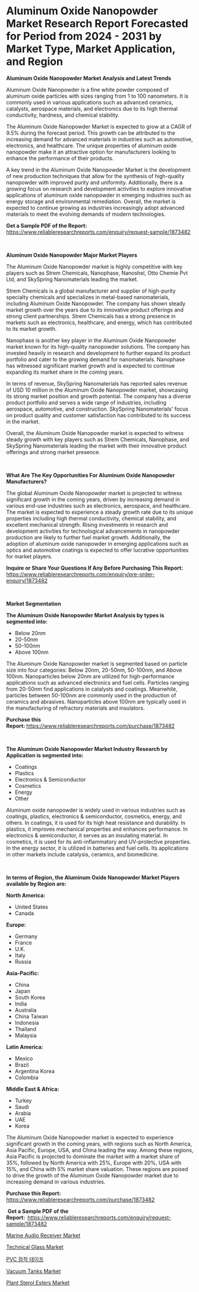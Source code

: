<p><h1>Aluminum Oxide Nanopowder Market Research Report Forecasted for Period from 2024 -  2031 by Market Type, Market Application, and Region</h1></p><p><strong>Aluminum Oxide Nanopowder Market Analysis and Latest Trends</strong></p>
<p><p>Aluminum Oxide Nanopowder is a fine white powder composed of aluminum oxide particles with sizes ranging from 1 to 100 nanometers. It is commonly used in various applications such as advanced ceramics, catalysts, aerospace materials, and electronics due to its high thermal conductivity, hardness, and chemical stability.</p><p>The Aluminum Oxide Nanopowder Market is expected to grow at a CAGR of 9.5% during the forecast period. This growth can be attributed to the increasing demand for advanced materials in industries such as automotive, electronics, and healthcare. The unique properties of aluminum oxide nanopowder make it an attractive option for manufacturers looking to enhance the performance of their products.</p><p>A key trend in the Aluminum Oxide Nanopowder Market is the development of new production techniques that allow for the synthesis of high-quality nanopowder with improved purity and uniformity. Additionally, there is a growing focus on research and development activities to explore innovative applications of aluminum oxide nanopowder in emerging industries such as energy storage and environmental remediation. Overall, the market is expected to continue growing as industries increasingly adopt advanced materials to meet the evolving demands of modern technologies.</p></p>
<p><strong>Get a Sample PDF of the Report:&nbsp;</strong> <a href="https://www.reliableresearchreports.com/enquiry/request-sample/1873482">https://www.reliableresearchreports.com/enquiry/request-sample/1873482</a></p>
<p>&nbsp;</p>
<p><strong>Aluminum Oxide Nanopowder Major Market Players</strong></p>
<p><p>The Aluminum Oxide Nanopowder market is highly competitive with key players such as Strem Chemicals, Nanophase, Nanoshel, Otto Chemie Pvt Ltd, and SkySpring Nanomaterials leading the market.</p><p>Strem Chemicals is a global manufacturer and supplier of high-purity specialty chemicals and specializes in metal-based nanomaterials, including Aluminum Oxide Nanopowder. The company has shown steady market growth over the years due to its innovative product offerings and strong client partnerships. Strem Chemicals has a strong presence in markets such as electronics, healthcare, and energy, which has contributed to its market growth.</p><p>Nanophase is another key player in the Aluminum Oxide Nanopowder market known for its high-quality nanopowder solutions. The company has invested heavily in research and development to further expand its product portfolio and cater to the growing demand for nanomaterials. Nanophase has witnessed significant market growth and is expected to continue expanding its market share in the coming years.</p><p>In terms of revenue, SkySpring Nanomaterials has reported sales revenue of USD 10 million in the Aluminum Oxide Nanopowder market, showcasing its strong market position and growth potential. The company has a diverse product portfolio and serves a wide range of industries, including aerospace, automotive, and construction. SkySpring Nanomaterials' focus on product quality and customer satisfaction has contributed to its success in the market.</p><p>Overall, the Aluminum Oxide Nanopowder market is expected to witness steady growth with key players such as Strem Chemicals, Nanophase, and SkySpring Nanomaterials leading the market with their innovative product offerings and strong market presence.</p></p>
<p>&nbsp;</p>
<p><strong>What Are The Key Opportunities For Aluminum Oxide Nanopowder Manufacturers?</strong></p>
<p><p>The global Aluminum Oxide Nanopowder market is projected to witness significant growth in the coming years, driven by increasing demand in various end-use industries such as electronics, aerospace, and healthcare. The market is expected to experience a steady growth rate due to its unique properties including high thermal conductivity, chemical stability, and excellent mechanical strength. Rising investments in research and development activities for technological advancements in nanopowder production are likely to further fuel market growth. Additionally, the adoption of aluminum oxide nanopowder in emerging applications such as optics and automotive coatings is expected to offer lucrative opportunities for market players.</p></p>
<p><strong>Inquire or Share Your Questions If Any Before Purchasing This Report:</strong> <a href="https://www.reliableresearchreports.com/enquiry/pre-order-enquiry/1873482">https://www.reliableresearchreports.com/enquiry/pre-order-enquiry/1873482</a></p>
<p>&nbsp;</p>
<p><strong>Market Segmentation</strong></p>
<p><strong>The Aluminum Oxide Nanopowder Market Analysis by types is segmented into:</strong></p>
<p><ul><li>Below 20nm</li><li>20-50nm</li><li>50-100nm</li><li>Above 100nm</li></ul></p>
<p><p>The Aluminum Oxide Nanopowder market is segmented based on particle size into four categories: Below 20nm, 20-50nm, 50-100nm, and Above 100nm. Nanoparticles below 20nm are utilized for high-performance applications such as advanced electronics and fuel cells. Particles ranging from 20-50nm find applications in catalysts and coatings. Meanwhile, particles between 50-100nm are commonly used in the production of ceramics and abrasives. Nanoparticles above 100nm are typically used in the manufacturing of refractory materials and insulators.</p></p>
<p><strong>Purchase this Report:&nbsp;</strong><a href="https://www.reliableresearchreports.com/purchase/1873482">https://www.reliableresearchreports.com/purchase/1873482</a></p>
<p>&nbsp;</p>
<p><strong>The Aluminum Oxide Nanopowder Market Industry Research by Application is segmented into:</strong></p>
<p><ul><li>Coatings</li><li>Plastics</li><li>Electronics & Semiconductor</li><li>Cosmetics</li><li>Energy</li><li>Other</li></ul></p>
<p><p>Aluminum oxide nanopowder is widely used in various industries such as coatings, plastics, electronics & semiconductor, cosmetics, energy, and others. In coatings, it is used for its high heat resistance and durability. In plastics, it improves mechanical properties and enhances performance. In electronics & semiconductor, it serves as an insulating material. In cosmetics, it is used for its anti-inflammatory and UV-protective properties. In the energy sector, it is utilized in batteries and fuel cells. Its applications in other markets include catalysis, ceramics, and biomedicine.</p></p>
<p>&nbsp;</p>
<p><strong>In terms of Region, the Aluminum Oxide Nanopowder Market Players available by Region are:</strong></p>
<p>
    <p> <strong> North America: </strong>
        <ul>
            <li>United States</li>
            <li>Canada</li>
        </ul>
        </p> 
    <p> <strong> Europe: </strong>
        <ul>
            <li>Germany</li>
            <li>France</li>
            <li>U.K.</li>
            <li>Italy</li>
            <li>Russia</li>
        </ul>
        </p> 
    <p> <strong> Asia-Pacific: </strong>
        <ul>
            <li>China</li>
            <li>Japan</li>
            <li>South Korea</li>
            <li>India</li>
            <li>Australia</li>
            <li>China Taiwan</li>
            <li>Indonesia</li>
            <li>Thailand</li>
            <li>Malaysia</li>
        </ul>
        </p> 
    <p> <strong> Latin America: </strong>
        <ul>
            <li>Mexico</li>
            <li>Brazil</li>
            <li>Argentina Korea</li>
            <li>Colombia</li>
        </ul>
        </p> 
    <p> <strong> Middle East & Africa: </strong>
        <ul>
            <li>Turkey</li>
            <li>Saudi</li>
            <li>Arabia</li>
            <li>UAE</li>
            <li>Korea</li>
        </ul>
    </p>
    </p>
<p><p>The Aluminum Oxide Nanopowder market is expected to experience significant growth in the coming years, with regions such as North America, Asia Pacific, Europe, USA, and China leading the way. Among these regions, Asia Pacific is projected to dominate the market with a market share of 35%, followed by North America with 25%, Europe with 20%, USA with 15%, and China with 5% market share valuation. These regions are poised to drive the growth of the Aluminum Oxide Nanopowder market due to increasing demand in various industries.</p></p>
<p><strong>Purchase this Report: </strong><a href="https://www.reliableresearchreports.com/purchase/1873482">https://www.reliableresearchreports.com/purchase/1873482</a></p>
<p>&nbsp;<strong>Get a Sample PDF of the Report:&nbsp;&nbsp;</strong><a href="https://www.reliableresearchreports.com/enquiry/request-sample/1873482">https://www.reliableresearchreports.com/enquiry/request-sample/1873482</a></p>
<p><strong></strong></p>
<p><p><a href="https://view.publitas.com/reportprime-1/global-marine-audio-receiver-market-size-and-market-trends-insights-and-projections-from-2023-to-2030/">Marine Audio Receiver Market</a></p><p><a href="https://github.com/beatblasta/Market-Research-Report-List-2/blob/main/technical-glass-market.md">Technical Glass Market</a></p><p><a href="https://medium.com/@hermanokutneva7878567/pvc-%EC%A0%91%EC%B0%A9-%ED%85%8C%EC%9D%B4%ED%94%84-%EC%8B%9C%EC%9E%A5-%EB%B6%84%EC%84%9D-cagr-%EC%8B%9C%EC%9E%A5-%EC%84%B8%EB%B6%84%ED%99%94-%EB%B0%8F-%EA%B8%80%EB%A1%9C%EB%B2%8C-%EC%82%B0%EC%97%85-%EA%B0%9C%EC%9A%94-4b0c0a6d862a">PVC 점착 테이프</a></p><p><a href="https://skillful-vermicelli-b89.notion.site/Vacuum-Tanks-Market-Size-Evaluating-its-Market-Trends-Growth-and-Projections-2024-2031-06b95bca9694483aa15326e17eccd53d">Vacuum Tanks Market</a></p><p><a href="https://github.com/angelajermaine/Market-Research-Report-List-2/blob/main/plant-sterol-esters-market.md">Plant Sterol Esters Market</a></p></p>